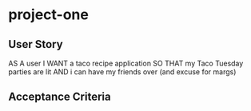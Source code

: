 # project-one


## User Story

AS A user
I WANT a taco recipe application
SO THAT my Taco Tuesday parties are lit
AND i can have my friends over (and excuse for margs)

## Acceptance Criteria

